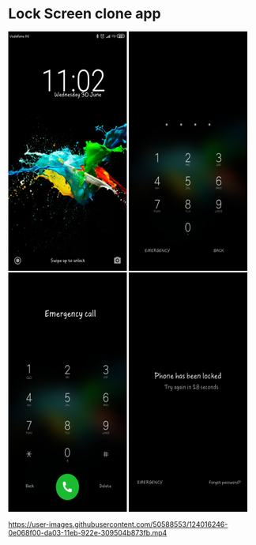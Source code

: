 # Lock Screen clone app
<p float="left">
    <img src="Screenshots/1.jpg" width=240 height=485>
    <img src="Screenshots/2.png" width=240 height=485>
    <img src="Screenshots/3.png" width=240 height=485> 
    <img src="Screenshots/4.png" width=240 height=485>    
</p>


https://user-images.githubusercontent.com/50588553/124016246-0e068f00-da03-11eb-922e-309504b873fb.mp4

